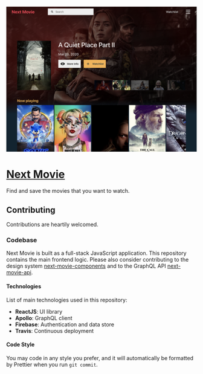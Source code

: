 <div align="center">

  [![Next Movie](./public/screenshot.png)](https://nextmovie.us)

</div>

# [Next Movie](https://nextmovie.us)

Find and save the movies that you want to watch.

## Contributing

Contributions are heartily welcomed.

### Codebase

Next Movie is built as a full-stack JavaScript application. This repository contains the main frontend logic. Please also consider contributing to the design system [next-movie-components](https://github.com/dannysindra/next-movie-components) and to the GraphQL API [next-movie-api](https://github.com/dannysindra/next-movie-api).

#### Technologies

List of main technologies used in this repository:

- **ReactJS**: UI library
- **Apollo**: GraphQL client
- **Firebase**: Authentication and data store
- **Travis**: Continuous deployment

#### Code Style

You may code in any style you prefer, and it will automatically be formatted by Prettier when you run `git commit`.
